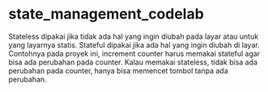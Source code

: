 # state_management_codelab

Stateless dipakai jika tidak ada hal yang ingin diubah pada layar atau untuk yang layarnya statis. Stateful dipakai jika ada hal yang ingin diubah di layar. Contohnya pada proyek ini, increment counter harus memakai stateful agar bisa ada perubahan pada counter. Kalau memakai stateless, tidak bisa ada perubahan pada counter, hanya bisa memencet tombol tanpa ada perubahan.
